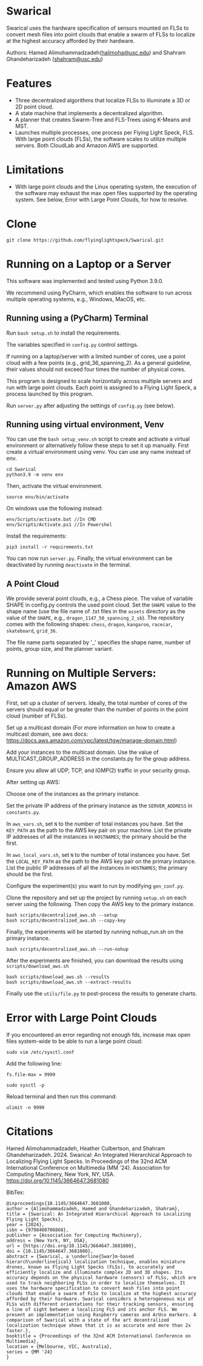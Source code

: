 # Swarical
Swarical uses the hardware specification of sensors mounted on FLSs to convert mesh files into point clouds that enable a swarm of FLSs to localize at the highest accuracy afforded by their hardware.

Authors:  Hamed Alimohammadzadeh(halimoha@usc.edu) and Shahram Ghandeharizadeh (shahram@usc.edu)

# Features

  * Three decentralized algorithms that localize FLSs to illuminate a 3D or 2D point cloud.
  * A state machine that implements a decentralized algorithm.
  * A planner that creates Swarm-Tree and FLS-Trees using K-Means and MST.
  * Launches multiple processes, one process per Flying Light Speck, FLS.  With large point clouds (FLSs), the software scales to utilize multiple servers. Both CloudLab and Amazon AWS are supported.


# Limitations
  * With large point clouds and the Linux operating system, the execution of the software may exhaust the max open files supported by the operating system.  See below, Error with Large Point Clouds, for how to resolve. 


# Clone
```
git clone https://github.com/flyinglightspeck/Swarical.git
```


# Running on a Laptop or a Server

This software was implemented and tested using Python 3.9.0.

We recommend using PyCharm, which enables the software to run across multiple operating systems, e.g., Windows, MacOS, etc.

## Running using a (PyCharm) Terminal

Run ``bash setup.sh`` to install the requirements.

The variables specified in `config.py` control settings.  

If running on a laptop/server with a limited number of cores, use a point cloud with a few points (e.g., grid_36_spanning_2).  As a general guideline, their values should not exceed four times the number of physical cores.

This program is designed to scale horizontally across multiple servers and run with large point clouds. Each point is assigned to a Flying Light Speck, a process launched by this program.  

Run `server.py` after adjusting the settings of `config.py` (see below). 

## Running using virtual environment, Venv

You can use the `bash setup_venv.sh` script to create and activate a virtual environment or alternatively follow these steps to set it up manually.
First create a virtual environment using venv. You can use any name instead of env.

```
cd Swarical
python3.9 -m venv env
```

Then, activate the virtual environment.

```
source env/bin/activate
```

On windows use the following instead:

```
env/Scripts/activate.bat //In CMD
env/Scripts/Activate.ps1 //In Powershel
```

Install the requirements:

```
pip3 install -r requirements.txt
```

You can now run `server.py`. Finally, the virtual environment can be deactivated by running `deactivate` in the terminal.


## A Point Cloud
We provide several point clouds, e.g., a Chess piece.  The value of variable SHAPE in config.py controls the used point cloud.  Set the `SHAPE` value to the shape name (use the file name of .txt files in the `assets` directory as the value of the `SHAPE`, e.g., `dragon_1147_50_spanning_2_sb`).  The repository comes with the following shapes: `chess`, `dragon`, `kangaroo`, `racecar`, `skateboard`, `grid_36`.

The file name parts separated by '_' specifies the shape name, number of points, group size, and the planner variant.

# Running on Multiple Servers: Amazon AWS
First, set up a cluster of servers. Ideally, the total number of cores of the servers should equal or be greater than the number of points in the point cloud (number of FLSs).

Set up a multicast domain (For more information on how to create a multicast domain, see aws docs: https://docs.aws.amazon.com/vpc/latest/tgw/manage-domain.html)

Add your instances to the multicast domain. Use the value of MULTICAST_GROUP_ADDRESS in the constants.py for the group address.

Ensure you allow all UDP, TCP, and IGMP(2) traffic in your security group.

After setting up AWS:

Choose one of the instances as the primary instance.

Set the private IP address of the primary instance as the `SERVER_ADDRESS` in `constants.py`.

In `aws_vars.sh`, set `N` to the number of total instances you have. Set the `KEY_PATH` as the path to the AWS key pair on your machine. List the private IP addresses of all the instances in `HOSTNAMES`; the primary should be the first.

In `aws_local_vars.sh`, set `N` to the number of total instances you have. Set the `LOCAL_KEY_PATH` as the path to the AWS key pair on the primary instance. List the public IP addresses of all the instances in `HOSTNAMES`; the primary should be the first.

Configure the experiment(s) you want to run by modifying `gen_conf.py`.

Clone the repository and set up the project by running `setup.sh` on each server using the following. Then copy the AWS key to the primary instance.

```
bash scripts/decentralized_aws.sh --setup
bash scripts/decentralized_aws.sh --copy-key

```

Finally, the experiments will be started by running nohup_run.sh on the primary instance.

```
bash scripts/decentralized_aws.sh --run-nohup
```

After the experiments are finished, you can download the results using `scripts/download_aws.sh`
```
bash scripts/download_aws.sh --results
bash scripts/download_aws.sh --extract-results

```

Finally use the `utils/file.py` to post-process the results to generate charts.



# Error with Large Point Clouds
If you encountered an error regarding not enough fds, increase max open files system-wide to be able to run a large point cloud:

``sudo vim /etc/sysctl.conf``

Add the following line:

``fs.file-max = 9999``

``sudo sysctl -p``

Reload terminal and then run this command:

``ulimit -n 9999``

# Citations

Hamed Alimohammadzadeh, Heather Culbertson, and Shahram Ghandeharizadeh. 2024. Swarical: An Integrated Hierarchical Approach to Localizing Flying Light Specks. In Proceedings of the 32nd ACM International Conference on Multimedia (MM '24). Association for Computing Machinery, New York, NY, USA. https://doi.org/10.1145/3664647.3681080

BibTex:
```
@inproceedings{10.1145/3664647.3681080, 
author = {Alimohammadzadeh, Hamed and Ghandeharizadeh, Shahram}, 
title = {Swarical: An Integrated Hierarchical Approach to Localizing Flying Light Specks}, 
year = {2024}, 
isbn = {9798400706868}, 
publisher = {Association for Computing Machinery}, 
address = {New York, NY, USA}, 
url = {https://doi.org/10.1145/3664647.3681080}, 
doi = {10.1145/3664647.3681080}, 
abstract = {Swarical, a \underline{Swar}m-based hierarch\underline{ical} localization technique, enables miniature drones, known as Flying Light Specks (FLSs), to accurately and efficiently localize and illuminate complex 2D and 3D shapes. Its accuracy depends on the physical hardware (sensors) of FLSs, which are used to track neighboring FLSs in order to localize themselves. It uses the hardware specification to convert mesh files into point clouds that enable a swarm of FLSs to localize at the highest accuracy afforded by their hardware. Swarical considers a heterogeneous mix of FLSs with different orientations for their tracking sensors, ensuring a line of sight between a localizing FLS and its anchor FLS. We present an implementation using Raspberry cameras and ArUco markers. A comparison of Swarical with a state of the art decentralized localization technique shows that it is as accurate and more than 2x faster.}, 
booktitle = {Proceedings of the 32nd ACM International Conference on Multimedia}, 
location = {Melbourne, VIC, Australia}, 
series = {MM '24} 
}
```
